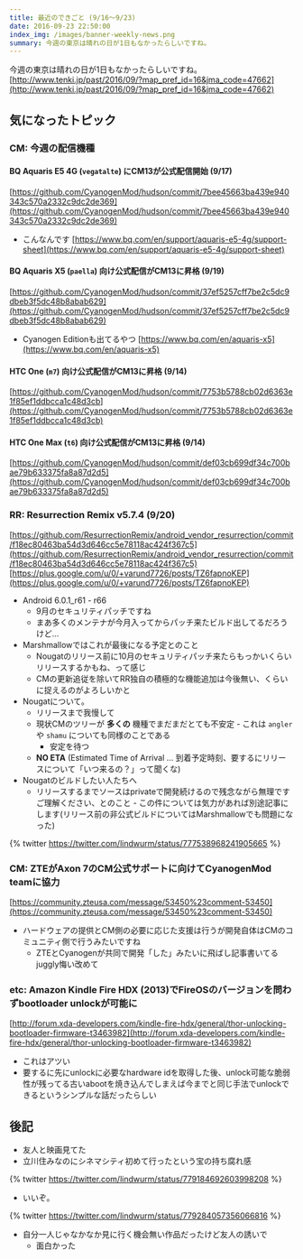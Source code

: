 ```yaml
---
title: 最近のできごと (9/16〜9/23)
date: 2016-09-23 22:50:00
index_img: /images/banner-weekly-news.png
summary: 今週の東京は晴れの日が1日もなかったらしいですね。
---
```


今週の東京は晴れの日が1日もなかったらしいですね。
[http://www.tenki.jp/past/2016/09/?map_pref_id=16&jma_code=47662](http://www.tenki.jp/past/2016/09/?map_pref_id=16&jma_code=47662)

<!--more-->

## 気になったトピック

### CM: 今週の配信機種

#### BQ Aquaris E5 4G (`vegatalte`) にCM13が公式配信開始 (9/17)

[https://github.com/CyanogenMod/hudson/commit/7bee45663ba439e940343c570a2332c9dc2de369](https://github.com/CyanogenMod/hudson/commit/7bee45663ba439e940343c570a2332c9dc2de369)

- こんなんです
[https://www.bq.com/en/support/aquaris-e5-4g/support-sheet](https://www.bq.com/en/support/aquaris-e5-4g/support-sheet)

#### BQ Aquaris X5 (`paella`) 向け公式配信がCM13に昇格 (9/19)

[https://github.com/CyanogenMod/hudson/commit/37ef5257cff7be2c5dc9dbeb3f5dc48b8abab629](https://github.com/CyanogenMod/hudson/commit/37ef5257cff7be2c5dc9dbeb3f5dc48b8abab629)

- Cyanogen Editionも出てるやつ
[https://www.bq.com/en/aquaris-x5](https://www.bq.com/en/aquaris-x5)

#### HTC One (`m7`) 向け公式配信がCM13に昇格 (9/14)

[https://github.com/CyanogenMod/hudson/commit/7753b5788cb02d6363e1f85ef1ddbcca1c48d3cb](https://github.com/CyanogenMod/hudson/commit/7753b5788cb02d6363e1f85ef1ddbcca1c48d3cb)

#### HTC One Max (`t6`) 向け公式配信がCM13に昇格 (9/14)

[https://github.com/CyanogenMod/hudson/commit/def03cb699df34c700bae79b633375fa8a87d2d5](https://github.com/CyanogenMod/hudson/commit/def03cb699df34c700bae79b633375fa8a87d2d5)

### RR: Resurrection Remix v5.7.4 (9/20)

[https://github.com/ResurrectionRemix/android_vendor_resurrection/commit/f18ec80463ba54d3d646cc5e78118ac424f367c5](https://github.com/ResurrectionRemix/android_vendor_resurrection/commit/f18ec80463ba54d3d646cc5e78118ac424f367c5)
[https://plus.google.com/u/0/+varund7726/posts/TZ6fapnoKEP](https://plus.google.com/u/0/+varund7726/posts/TZ6fapnoKEP)

- Android 6.0.1_r61 - r66
    - 9月のセキュリティパッチですね
    - まあ多くのメンテナが今月入ってからパッチ来たビルド出してるだろうけど…
- Marshmallowではこれが最後になる予定とのこと
    - Nougatのリリース前に10月のセキュリティパッチ来たらもっかいくらいリリースするかもね、って感じ
    - CMの更新追従を除いてRR独自の積極的な機能追加は今後無い、くらいに捉えるのがよろしいかと
- Nougatについて。
    - リリースまで我慢して
    - 現状CMのツリーが **多くの** 機種でまだまだとても不安定
            - これは `angler` や `shamu` についても同様のことである
        - 安定を待つ
    - **NO ETA** (Estimated Time of Arrival … 到着予定時刻、要するにリリースについて「いつ来るの？」って聞くな)
- Nougatのビルドしたい人たちへ
    - リリースするまでソースはprivateで開発続けるので残念ながら無理ですご理解ください、とのこと
            - この件については気力があれば別途記事にします(リリース前の非公式ビルドについてはMarshmallowでも問題になった)

{% twitter https://twitter.com/lindwurm/status/777538968241905665 %}


### CM: ZTEがAxon 7のCM公式サポートに向けてCyanogenMod teamに協力

[https://community.zteusa.com/message/53450%23comment-53450](https://community.zteusa.com/message/53450%23comment-53450)

- ハードウェアの提供とCM側の必要に応じた支援は行うが開発自体はCMのコミュニティ側で行うみたいですね
    - ZTEとCyanogenが共同で開発「した」みたいに飛ばし記事書いてるjuggly悔い改めて

### etc: Amazon Kindle Fire HDX (2013)でFireOSのバージョンを問わずbootloader unlockが可能に

[http://forum.xda-developers.com/kindle-fire-hdx/general/thor-unlocking-bootloader-firmware-t3463982](http://forum.xda-developers.com/kindle-fire-hdx/general/thor-unlocking-bootloader-firmware-t3463982)

- これはアツい
- 要するに先にunlockに必要なhardware idを取得した後、unlock可能な脆弱性が残ってる古いabootを焼き込んでしまえば今までと同じ手法でunlockできるというシンプルな話だったらしい

## 後記

- 友人と映画見てた
- 立川住みなのにシネマシティ初めて行ったという宝の持ち腐れ感

{% twitter https://twitter.com/lindwurm/status/779184692603998208 %}


- いいぞ。

{% twitter https://twitter.com/lindwurm/status/779284057356066816 %}

- 自分一人じゃなかなか見に行く機会無い作品だったけど友人の誘いで
    - 面白かった
